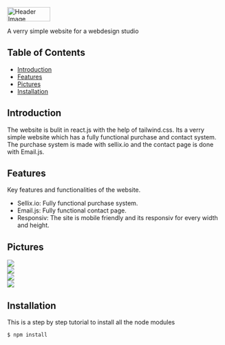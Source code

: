 <img src="https://cdn.discordapp.com/attachments/746464734664065175/1118558746264748052/image.png" width="100" height="33" alt="Header Image">

A verry simple website for a webdesign studio 

## Table of Contents

- [Introduction](#introduction)
- [Features](#features)
- [Pictures](#pictures)
- [Installation](#installation)

## Introduction

The website is bulit in react.js with the help of tailwind.css. Its a verry simple website which has a fully functional purchase and contact system. The purchase system is made with sellix.io and the contact page is done with Email.js. 

## Features

Key features and functionalities of the website. 

- Sellix.io: Fully functional purchase system. 
- Email.js: Fully functional contact page.
- Responsiv: The site is mobile friendly and its responsiv for every width and height. 

## Pictures

<img src="https://cdn.discordapp.com/attachments/746464734664065175/1118134257768992788/image.png"></img>
</br>
<img src="https://cdn.discordapp.com/attachments/746464734664065175/1118135202514997279/image.png"></img>
</br>
<img src="https://cdn.discordapp.com/attachments/746464734664065175/1118135251898736701/image.png"></img>
</br>
<img src="https://cdn.discordapp.com/attachments/746464734664065175/1118134877892644924/image.png"></img>

## Installation

This is a step by step tutorial to install all the node modules

```shell
$ npm install
